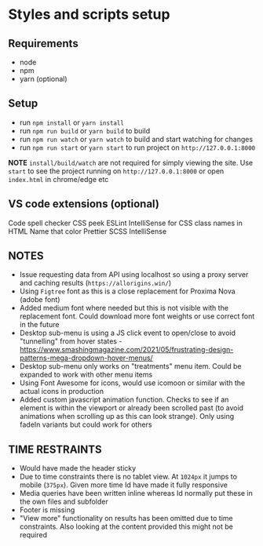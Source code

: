 # Styles and scripts setup

## Requirements
- node
- npm
- yarn (optional)

## Setup
- run `npm install` or `yarn install`
- run `npm run build` or `yarn build` to build
- run `npm run watch` or `yarn watch` to build and start watching for changes
- run `npm run start` or `yarn start` to run project on `http://127.0.0.1:8000`

**NOTE** `install/build/watch` are not required for simply viewing the site. Use `start` to see the project running on `http://127.0.0.1:8000` or open `index.html` in chrome/edge etc

## VS code extensions (optional)
Code spell checker
CSS peek
ESLint
IntelliSense for CSS class names in HTML
Name that color
Prettier
SCSS IntelliSense

## NOTES
- Issue requesting data from API using localhost so using a proxy server and caching results (`https://allorigins.win/`)
- Using `Figtree` font as this is a close replacement for Proxima Nova (adobe font)
- Added medium font where needed but this is not visible with the replacement font. Could download more font weights or use correct font in the future
- Desktop sub-menu is using a JS click event to open/close to avoid "tunnelling" from hover states - https://www.smashingmagazine.com/2021/05/frustrating-design-patterns-mega-dropdown-hover-menus/
- Desktop sub-menu only works on "treatments" menu item. Could be expanded to work with other menu items
- Using Font Awesome for icons, would use icomoon or similar with the actual icons in production
- Added custom javascript animation function. Checks to see if an element is within the viewport or already been scrolled past (to avoid animations when scrolling up as this can look strange). Only using fadeIn variants but could work for others

## TIME RESTRAINTS
- Would have made the header sticky
- Due to time constraints there is no tablet view. At `1024px` it jumps to mobile (`375px`). Given more time Id have made it fully responsive
- Media queries have been written inline whereas Id normally put these in the own files and subfolder
- Footer is missing
- "View more" functionality on results has been omitted due to time constraints. Also looking at the content provided this might not be required